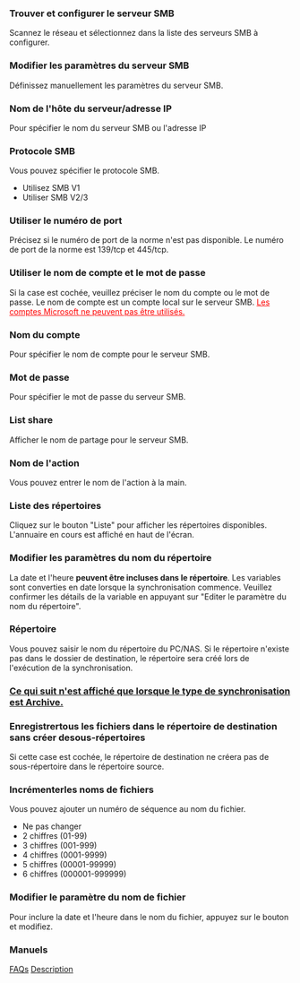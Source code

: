 ### Trouver et configurer le serveur SMB

Scannez le réseau et sélectionnez dans la liste des serveurs SMB à configurer. 

### Modifier les paramètres du serveur SMB

Définissez manuellement les paramètres du serveur SMB. 

### Nom de l'hôte du serveur/adresse IP

Pour spécifier le nom du serveur SMB ou l'adresse IP 

### Protocole SMB

Vous pouvez spécifier le protocole SMB.

- Utilisez SMB V1
- Utiliser SMB V2/3

### Utiliser le numéro de port

Précisez si le numéro de port de la norme n'est pas disponible. Le numéro de port de la norme est 139/tcp et 445/tcp. 

### Utiliser le nom de compte et le mot de passe

Si la case est cochée, veuillez préciser le nom du compte ou le mot de passe. Le nom de compte est un compte local sur le serveur SMB. <span style="color : red ;"><u>Les comptes Microsoft ne peuvent pas être utilisés.</u></span> 

### Nom du compte

Pour spécifier le nom de compte pour le serveur SMB. 

### Mot de passe

Pour spécifier le mot de passe du serveur SMB. 

### List share

Afficher le nom de partage pour le serveur SMB.

### Nom de l'action

Vous pouvez entrer le nom de l'action à la main. 

### Liste des répertoires

Cliquez sur le bouton "Liste" pour afficher les répertoires disponibles. L'annuaire en cours est affiché en haut de l'écran.

### Modifier les paramètres du nom du répertoire

La date et l'heure **peuvent être incluses dans le répertoire**. Les variables sont converties en date lorsque la synchronisation commence. Veuillez confirmer les détails de la variable en appuyant sur "Editer le paramètre du nom du répertoire". 

### Répertoire

Vous pouvez saisir le nom du répertoire du PC/NAS. Si le répertoire n'existe pas dans le dossier de destination, le répertoire sera créé lors de l'exécution de la synchronisation.

### <u> Ce qui suit n'est affiché que lorsque le type de synchronisation est Archive.</u>

### Enregistrertous les fichiers dans le répertoire de destination sans créer desous-répertoires

Si cette case est cochée, le répertoire de destination ne créera pas de sous-répertoire dans le répertoire source.

### Incrémenterles noms de fichiers

Vous pouvez ajouter un numéro de séquence au nom du fichier. 

- Ne pas changer
- 2 chiffres (01-99)
- 3 chiffres (001-999)
- 4 chiffres (0001-9999)
- 5 chiffres (00001-99999)
- 6 chiffres (000001-999999)

### Modifier le paramètre du nom de fichier

Pour inclure la date et l'heure dans le nom du fichier, appuyez sur le bouton et modifiez.

### Manuels
[FAQs](https://sentaroh.github.io/Documents/SMBSync3/SMBSync3_FAQ_EN.htm)
[Description](https://sentaroh.github.io/Documents/SMBSync3/SMBSync3_Desc_EN.htm)
